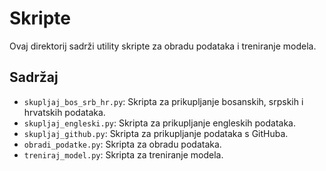 # Skripte

Ovaj direktorij sadrži utility skripte za obradu podataka i treniranje modela.

## Sadržaj

- `skupljaj_bos_srb_hr.py`: Skripta za prikupljanje bosanskih, srpskih i hrvatskih podataka.
- `skupljaj_engleski.py`: Skripta za prikupljanje engleskih podataka.
- `skupljaj_github.py`: Skripta za prikupljanje podataka s GitHuba.
- `obradi_podatke.py`: Skripta za obradu podataka.
- `treniraj_model.py`: Skripta za treniranje modela.
